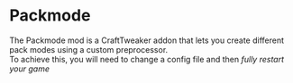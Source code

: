 # Packmode

The Packmode mod is a CraftTweaker addon that lets you create different pack modes using a custom preprocessor.  
To achieve this, you will need to change a config file and then *fully restart your game*


